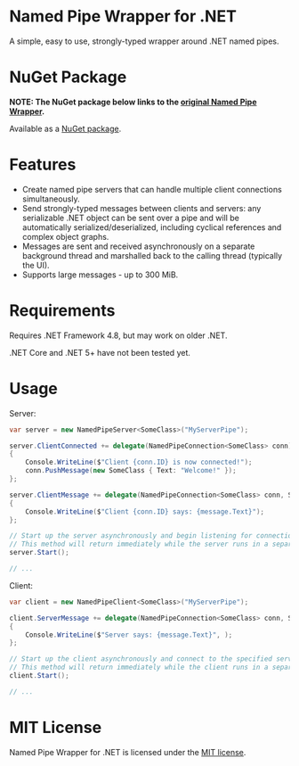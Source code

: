 # Named Pipe Wrapper for .NET

A simple, easy to use, strongly-typed wrapper around .NET named pipes.

# NuGet Package

**NOTE: The NuGet package below links to the [original Named Pipe Wrapper](https://github.com/acdvorak/named-pipe-wrapper).**

Available as a [NuGet package](https://www.nuget.org/packages/NamedPipeWrapper/).

# Features

- Create named pipe servers that can handle multiple client connections simultaneously.
- Send strongly-typed messages between clients and servers: any serializable .NET object can be sent over a pipe and will be automatically serialized/deserialized, including cyclical references and complex object graphs.
- Messages are sent and received asynchronously on a separate background thread and marshalled back to the calling thread (typically the UI).
- Supports large messages - up to 300 MiB.

# Requirements

Requires .NET Framework 4.8, but may work on older .NET.

.NET Core and .NET 5+ have not been tested yet.

# Usage

Server:

```csharp
var server = new NamedPipeServer<SomeClass>("MyServerPipe");

server.ClientConnected += delegate(NamedPipeConnection<SomeClass> conn)
{
    Console.WriteLine($"Client {conn.ID} is now connected!");
    conn.PushMessage(new SomeClass { Text: "Welcome!" });
};

server.ClientMessage += delegate(NamedPipeConnection<SomeClass> conn, SomeClass message)
{
    Console.WriteLine($"Client {conn.ID} says: {message.Text}");
};

// Start up the server asynchronously and begin listening for connections.
// This method will return immediately while the server runs in a separate background thread.
server.Start();

// ...
```

Client:

```csharp
var client = new NamedPipeClient<SomeClass>("MyServerPipe");

client.ServerMessage += delegate(NamedPipeConnection<SomeClass> conn, SomeClass message)
{
    Console.WriteLine($"Server says: {message.Text}", );
};

// Start up the client asynchronously and connect to the specified server pipe.
// This method will return immediately while the client runs in a separate background thread.
client.Start();

// ...
```

# MIT License

Named Pipe Wrapper for .NET is licensed under the [MIT license](LICENSE.txt).
